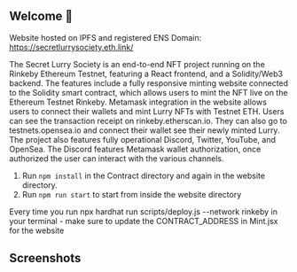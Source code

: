 ## **Welcome 👋**

Website hosted on IPFS and registered ENS Domain: https://secretlurrysociety.eth.link/

The Secret Lurry Society is an end-to-end NFT project running on the Rinkeby Ethereum Testnet, featuring a React frontend, and a Solidity/Web3 backend. The features include a fully responsive minting website connected to the Solidity smart contract, which allows users to mint the NFT live on the Ethereum Testnet Rinkeby. Metamask integration in the website allows users to connect their wallets and mint Lurry NFTs with Testnet ETH. Users can see the transaction receipt on rinkeby.etherscan.io. They can also go to testnets.opensea.io and connect their wallet see their newly minted Lurry. The project also features fully operational Discord, Twitter, YouTube, and OpenSea. The Discord features Metamask wallet authorization, once authorized the user can interact with the various channels. 

1. Run `npm install` in the Contract directory and again in the website directory.
2. Run `npm run start` to start from inside the website directory

Every time you run npx hardhat run scripts/deploy.js --network rinkeby in your terminal - make sure to update the CONTRACT_ADDRESS in Mint.jsx for the website

## **Screenshots**

